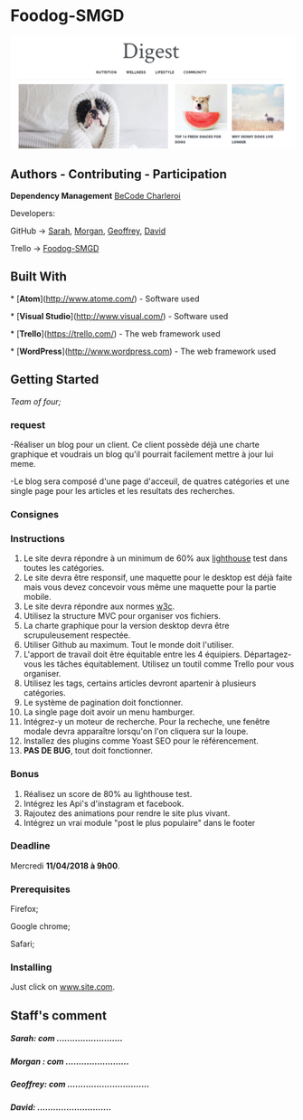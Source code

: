 #  Foodog-SMGD
![Foodog](md.jpg)
##  Authors - Contributing - Participation

**Dependency Management** [BeCode Charleroi](https://www.becode.org/) 

Developers:

GitHub -> [Sarah](https://github.com/sarahklewiec), [Morgan](https://github.com/MignotMorgan), [Geoffrey](https://github.com/geocani/), [David](https://github.com/david-thewissen)

Trello -> [Foodog-SMGD](https://trello.com/)



## Built With

\* \[**Atom**\](http://www.atome.com/) - Software used

\* \[**Visual Studio**\](http://www.visual.com/) - Software used

\* \[**Trello**\](https://trello.com/) - The web framework used

\* \[**WordPress**\](http://www.wordpress.com) - The web framework used


## Getting Started

*Team of four;*

### request

-Réaliser un blog pour un client. Ce client possède déjà une charte graphique et voudrais un blog qu'il pourrait facilement mettre à jour lui meme.

-Le blog sera composé d'une page d'acceuil, de quatres catégories et une single page pour les articles et les resultats des recherches.


### Consignes

### Instructions

1. Le site devra répondre à un minimum de 60% aux [lighthouse](https://developers.google.com/web/tools/lighthouse/) test dans toutes les catégories.
2. Le site devra être responsif, une maquette pour le desktop est déjà faite mais vous devez concevoir vous même une maquette pour la partie mobile. 
2. Le site devra répondre aux normes [w3c](https://validator.w3.org/).
3. Utilisez la structure MVC pour organiser vos fichiers.
4. La charte graphique pour la version desktop devra être scrupuleusement respectée. 
5. Utiliser Github au maximum. Tout le monde doit l'utiliser.
6. L'apport de travail doit être équitable entre les 4 équipiers. Départagez-vous les tâches équitablement. Utilisez un toutil comme Trello pour vous organiser. 
7. Utilisez les tags, certains articles devront apartenir à plusieurs catégories. 
7. Le système de pagination doit fonctionner.
7. La single page doit avoir un menu hamburger.
8. Intégrez-y un moteur de recherche. Pour la recheche, une fenêtre modale devra apparaître lorsqu'on l'on cliquera sur la loupe. 
9. Installez des plugins comme Yoast SEO pour le référencement.
10. **PAS DE BUG**, tout doit fonctionner. 


### Bonus 
1. Réalisez un score de 80% au lighthouse test.
2. Intégrez les Api's d'instagram et facebook.
3. Rajoutez des animations pour rendre le site plus vivant.
4. Intégrez un vrai module "post le plus populaire" dans le footer



### Deadline 
Mercredi **11/04/2018 à 9h00**.


### Prerequisites

Firefox;

Google chrome;

Safari;

### Installing

Just click on www.site.com.



## Staff's comment

##### Sarah: com .........................
##### Morgan : com ........................
##### Geoffrey: com ...............................
##### David: ............................

